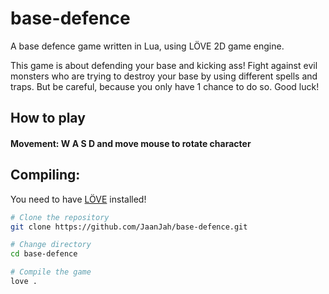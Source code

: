# base-defence
A base defence game written in Lua, using LÖVE 2D game engine.

This game is about defending your base and kicking ass! Fight against evil monsters who are trying to destroy your base
by using different spells and traps. But be careful, because you only have 1 chance to do so. Good luck!

## How to play

#### Movement: W A S D and move mouse to rotate character

## Compiling:
You need to have [LÖVE](https://love2d.org/) installed!
```bash
# Clone the repository
git clone https://github.com/JaanJah/base-defence.git

# Change directory
cd base-defence

# Compile the game
love .
```


